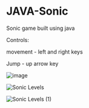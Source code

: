 # JAVA-Sonic
Sonic game built using java

Controls:

movement - left and right keys

Jump - up arrow key

![image](https://github.com/user-attachments/assets/67475ef2-48e7-4cd7-916f-2bd215ddd6e5)


![Sonic Levels](https://github.com/user-attachments/assets/dc6060fc-97d6-48a5-8f83-5d5e39777b10)


![Sonic Levels (1)](https://github.com/user-attachments/assets/31e0153f-c327-41b4-b5f8-d868f6394be6)

